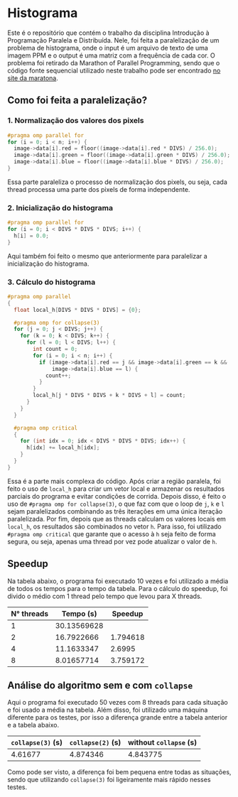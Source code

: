 # Histograma

Este é o repositório que contém o trabalho da disciplina Introdução à Programação Paralela e Distribuída.
Nele, foi feita a paralelização de um problema de histograma, onde o input é um arquivo de texto de uma imagem PPM e o output é uma matriz com a frequência de cada cor.
O problema foi retirado da Marathon of Parallel Programming, sendo que o código fonte sequencial utilizado neste trabalho pode ser encontrado [no site da maratona](http://lspd.mackenzie.br/marathon/16/problems.html).

## Como foi feita a paralelização?

### 1. Normalização dos valores dos pixels

```C
#pragma omp parallel for
for (i = 0; i < n; i++) {
  image->data[i].red = floor((image->data[i].red * DIVS) / 256.0);
  image->data[i].green = floor((image->data[i].green * DIVS) / 256.0);
  image->data[i].blue = floor((image->data[i].blue * DIVS) / 256.0);
}
```

Essa parte paraleliza o processo de normalização dos pixels, ou seja, cada thread processa uma parte dos pixels de forma independente.

### 2. Inicialização do histograma

```C
#pragma omp parallel for
for (i = 0; i < DIVS * DIVS * DIVS; i++) {
  h[i] = 0.0;
}
```

Aqui também foi feito o mesmo que anteriormente para paralelizar a inicialização do histograma.

### 3. Cálculo do histograma

```C
#pragma omp parallel
{
  float local_h[DIVS * DIVS * DIVS] = {0};

  #pragma omp for collapse(3)
  for (j = 0; j < DIVS; j++) {
    for (k = 0; k < DIVS; k++) {
      for (l = 0; l < DIVS; l++) {
        int count = 0;
        for (i = 0; i < n; i++) {
          if (image->data[i].red == j && image->data[i].green == k &&
              image->data[i].blue == l) {
            count++;
          }
        }
        local_h[j * DIVS * DIVS + k * DIVS + l] = count;
      }
    }
  }

  #pragma omp critical
  {
    for (int idx = 0; idx < DIVS * DIVS * DIVS; idx++) {
      h[idx] += local_h[idx];
    }
  }
}
```

Essa é a parte mais complexa do código. Após criar a região paralela, foi feito o uso de `local_h` para criar um vetor local e armazenar os resultados parciais do programa e evitar condições de corrida.
Depois disso, é feito o uso de `#pragma omp for collapse(3)`, o que faz com que o loop de `j`, `k` e `l` sejam paralelizados combinando as três iterações em uma única iteração paralelizada.
Por fim, depois que as threads calculam os valores locais em `local_h`, os resultados são combinados no vetor `h`. Para isso, foi utilizado `#pragma omp critical` que garante que o acesso à `h` seja feito de forma segura, ou seja, apenas uma thread por vez pode atualizar o valor de `h`.

## Speedup

Na tabela abaixo, o programa foi executado 10 vezes e foi utilizado a média de todos os tempos para o tempo da tabela. Para o cálculo do speedup, foi divido o médio com 1 thread pelo tempo que levou para X threads.

| N° threads | Tempo (s)   | Speedup  |
| ---------- | ----------- | -------- |
| 1          | 30.13569628 |          |
| 2          | 16.7922666  | 1.794618 |
| 4          | 11.1633347  | 2.6995   |
| 8          | 8.01657714  | 3.759172 |

## Análise do algoritmo sem e com `collapse`

Aqui o programa foi executado 50 vezes com 8 threads para cada situação e foi usado a média na tabela. Além disso, foi utilizado uma máquina diferente para os testes, por isso a diferença grande entre a tabela anterior e a tabela abaixo.

| `collapse(3)` (s) | `collapse(2)` (s) | without `collapse` (s) |
| ----------------- | ----------------- | ---------------------- |
| 4.61677           | 4.874346          | 4.843775               |

Como pode ser visto, a diferença foi bem pequena entre todas as situações, sendo que utilizando `collapse(3)` foi ligeiramente mais rápido nesses testes.
